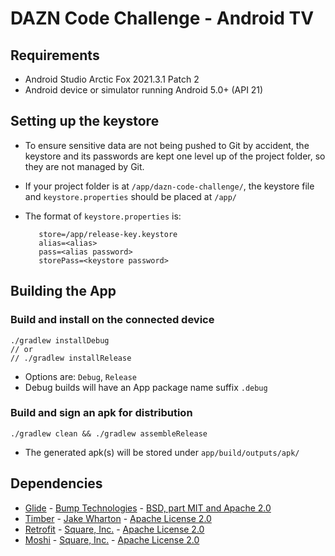 # DAZN Code Challenge - Android TV

## Requirements

* Android Studio Arctic Fox 2021.3.1 Patch 2
* Android device or simulator running Android 5.0+ (API 21)

## Setting up the keystore
* To ensure sensitive data are not being pushed to Git by accident, the keystore and its passwords are kept one level up of the project folder, so they are not managed by Git.

* If your project folder is at `/app/dazn-code-challenge/`, the keystore file and `keystore.properties` should be placed at `/app/`

* The format of `keystore.properties` is:
  ```
     store=/app/release-key.keystore
     alias=<alias>
     pass=<alias password>
     storePass=<keystore password>
  ```
## Building the App
### Build and install on the connected device

   ```
   ./gradlew installDebug
   // or
   // ./gradlew installRelease
   ```

* Options are: `Debug`, `Release`
* Debug builds will have an App package name suffix `.debug` 

### Build and sign an apk for distribution

   ```
   ./gradlew clean && ./gradlew assembleRelease
   ```

* The generated apk(s) will be stored under `app/build/outputs/apk/`

## Dependencies
* [Glide](https://github.com/bumptech/glide) - [Bump Technologies](https://github.com/bumptech) - [BSD, part MIT and Apache 2.0](https://github.com/bumptech/glide/blob/master/LICENSE)
* [Timber](https://github.com/JakeWharton/timber) - [Jake Wharton](https://github.com/JakeWharton) - [Apache License 2.0](http://www.apache.org/licenses/LICENSE-2.0.html)
* [Retrofit](https://square.github.io/retrofit/) - [Square, Inc.](https://squareup.com/) - [Apache License 2.0](http://www.apache.org/licenses/LICENSE-2.0.html)
* [Moshi](https://github.com/square/moshi) - [Square, Inc.](https://squareup.com/) - [Apache License 2.0](http://www.apache.org/licenses/LICENSE-2.0.html)
